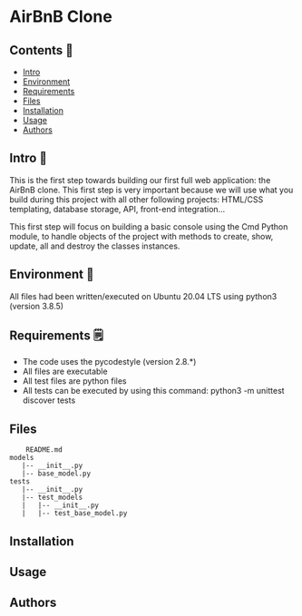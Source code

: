 # AirBnB Clone

## Contents :bookmark:

   - [Intro](#Intro)
   - [Environment](#Environment)
   - [Requirements](#Requirements)
   - [Files](#Files)
   - [Installation](#Installation)
   - [Usage](#Usage)
   - [Authors](#Authors)

## Intro :page_with_curl:

This is the first step towards building our first full web application: the AirBnB clone. This first step is very important because we will use what you build during this project with all other following projects: HTML/CSS templating, database storage, API, front-end integration…

This first step will focus on building a basic console using the Cmd Python module, to handle objects of the project with methods to create, show, update, all and destroy the classes instances.


## Environment :snake:

All files had been written/executed on Ubuntu 20.04 LTS using python3 (version 3.8.5)


## Requirements :spiral_notepad:

 - The code uses the pycodestyle (version 2.8.*)
 - All files are executable
 - All test files are python files
 - All tests can be executed by using this command: python3 -m unittest discover tests


## Files
```
	README.md
models
   |-- __init__.py
   |-- base_model.py
tests
   |-- __init__.py
   |-- test_models
   |   |-- __init__.py
   |   |-- test_base_model.py
```

## Installation


## Usage


## Authors